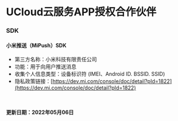 # UCloud云服务APP授权合作伙伴

### SDK
#### 小米推送（MiPush）SDK
* 第三方名称：小米科技有限责任公司
* 功能：用于向用户推送消息
* 收集个人信息类型：设备标识符 (IMEI、Android ID. BSSID. SSID)
* 隐私政策链接：[https://dev.mi.com/console/doc/detail?pId=1822](https://dev.mi.com/console/doc/detail?pId=1822)


<br><br>
**更新日期：2022年05月06日**